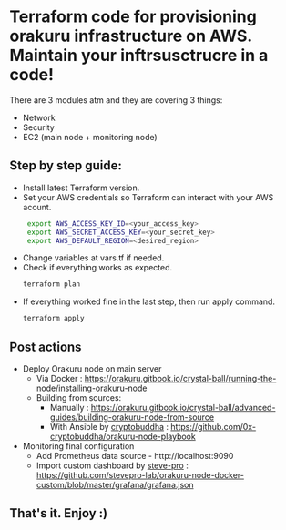# Terraform code for provisioning orakuru infrastructure on AWS. Maintain your inftrsusctrucre in a code!

There are 3 modules atm and they are covering 3 things:
 * Network
 * Security
 * EC2 (main node + monitoring node)


## Step by step guide:
 * Install latest Terraform version. 
 * Set your AWS credentials so Terraform can interact with your AWS acount.
    ```sh
     export AWS_ACCESS_KEY_ID=<your_access_key>
     export AWS_SECRET_ACCESS_KEY=<your_secret_key>
     export AWS_DEFAULT_REGION=<desired_region>
    ```
 *  Change variables at vars.tf if needed. 
 *  Check if everything works as expected.
     ```sh
    terraform plan
    ```
 * If everything worked fine in the last step, then run apply command.
    ```sh
    terraform apply
    ```
 ## Post actions
 * Deploy Orakuru node on main server
   - Via Docker : https://orakuru.gitbook.io/crystal-ball/running-the-node/installing-orakuru-node
   - Building from sources:
     - Manually : https://orakuru.gitbook.io/crystal-ball/advanced-guides/building-orakuru-node-from-source 
     - With Ansible by [cryptobuddha](https://github.com/0x-cryptobuddha) : https://github.com/0x-cryptobuddha/orakuru-node-playbook
 * Monitoring final configuration
   - Add Prometheus data source  - http://localhost:9090
   - Import custom dashboard by [steve-pro](https://github.com/stevepro-lab) : https://github.com/stevepro-lab/orakuru-node-docker-custom/blob/master/grafana/grafana.json

## That's it. Enjoy :)
